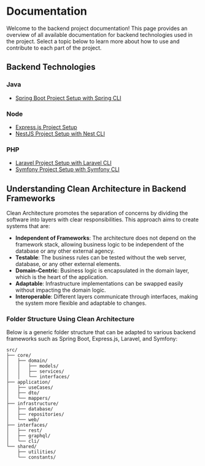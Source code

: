 
# Documentation

Welcome to the backend project documentation! This page provides an overview of all available documentation for backend technologies used in the project. Select a topic below to learn more about how to use and contribute to each part of the project.

## Backend Technologies

### Java

- [Spring Boot Project Setup with Spring CLI](./java/spring-boot-cli.md)

### Node

- [Express.js Project Setup](./node/express-cli.md)
- [NestJS Project Setup with Nest CLI](./node/nestjs-cli.md)

### PHP

- [Laravel Project Setup with Laravel CLI](./php/laravel-cli.md)
- [Symfony Project Setup with Symfony CLI](./php/symfony-cli.md)

## Understanding Clean Architecture in Backend Frameworks

Clean Architecture promotes the separation of concerns by dividing the software into layers with clear responsibilities. This approach aims to create systems that are:

- **Independent of Frameworks**: The architecture does not depend on the framework stack, allowing business logic to be independent of the database or any other external agency.
- **Testable**: The business rules can be tested without the web server, database, or any other external elements.
- **Domain-Centric**: Business logic is encapsulated in the domain layer, which is the heart of the application.
- **Adaptable**: Infrastructure implementations can be swapped easily without impacting the domain logic.
- **Interoperable**: Different layers communicate through interfaces, making the system more flexible and adaptable to changes.

### Folder Structure Using Clean Architecture

Below is a generic folder structure that can be adapted to various backend frameworks such as Spring Boot, Express.js, Laravel, and Symfony:

```plaintext
src/
├── core/
│   ├── domain/
│   │   ├── models/
│   │   ├── services/
│   │   └── interfaces/
├── application/
│   ├── useCases/
│   ├── dto/
│   └── mappers/
├── infrastructure/
│   ├── database/
│   ├── repositories/
│   └── web/
├── interfaces/
│   ├── rest/
│   ├── graphql/
│   └── cli/
└── shared/
    ├── utilities/
    └── constants/
```
